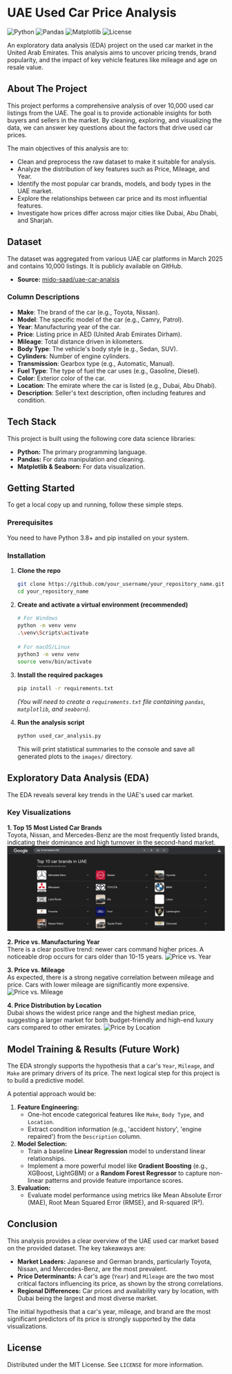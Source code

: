 # UAE Used Car Price Analysis

![Python](https://img.shields.io/badge/Python-3.10%2B-blue)
![Pandas](https://img.shields.io/badge/Pandas-2.x-yellow)
![Matplotlib](https://img.shields.io/badge/Matplotlib-3.x-green)
![License](https://img.shields.io/badge/License-MIT-lightgrey)

An exploratory data analysis (EDA) project on the used car market in the United Arab Emirates. This analysis aims to uncover pricing trends, brand popularity, and the impact of key vehicle features like mileage and age on resale value.


## About The Project

This project performs a comprehensive analysis of over 10,000 used car listings from the UAE. The goal is to provide actionable insights for both buyers and sellers in the market. By cleaning, exploring, and visualizing the data, we can answer key questions about the factors that drive used car prices.

The main objectives of this analysis are to:
*   Clean and preprocess the raw dataset to make it suitable for analysis.
*   Analyze the distribution of key features such as Price, Mileage, and Year.
*   Identify the most popular car brands, models, and body types in the UAE market.
*   Explore the relationships between car price and its most influential features.
*   Investigate how prices differ across major cities like Dubai, Abu Dhabi, and Sharjah.

## Dataset

The dataset was aggregated from various UAE car platforms in March 2025 and contains 10,000 listings. It is publicly available on GitHub.

*   **Source:** [mido-saad/uae-car-analsis](https://github.com/midosaad254/uae-car-analsis)

### Column Descriptions
*   **Make**: The brand of the car (e.g., Toyota, Nissan).
*   **Model**: The specific model of the car (e.g., Camry, Patrol).
*   **Year**: Manufacturing year of the car.
*   **Price**: Listing price in AED (United Arab Emirates Dirham).
*   **Mileage**: Total distance driven in kilometers.
*   **Body Type**: The vehicle's body style (e.g., Sedan, SUV).
*   **Cylinders**: Number of engine cylinders.
*   **Transmission**: Gearbox type (e.g., Automatic, Manual).
*   **Fuel Type**: The type of fuel the car uses (e.g., Gasoline, Diesel).
*   **Color**: Exterior color of the car.
*   **Location**: The emirate where the car is listed (e.g., Dubai, Abu Dhabi).
*   **Description**: Seller's text description, often including features and condition.

## Tech Stack

This project is built using the following core data science libraries:
*   **Python:** The primary programming language.
*   **Pandas:** For data manipulation and cleaning.
*   **Matplotlib & Seaborn:** For data visualization.

## Getting Started

To get a local copy up and running, follow these simple steps.

### Prerequisites

You need to have Python 3.8+ and pip installed on your system.

### Installation

1.  **Clone the repo**
    ```sh
    git clone https://github.com/your_username/your_repository_name.git
    cd your_repository_name
    ```
2.  **Create and activate a virtual environment (recommended)**
    ```sh
    # For Windows
    python -m venv venv
    .\venv\Scripts\activate

    # For macOS/Linux
    python3 -m venv venv
    source venv/bin/activate
    ```
3.  **Install the required packages**
    ```sh
    pip install -r requirements.txt
    ```
    *(You will need to create a `requirements.txt` file containing `pandas`, `matplotlib`, and `seaborn`)*.

4.  **Run the analysis script**
    ```sh
    python used_car_analysis.py
    ```
    This will print statistical summaries to the console and save all generated plots to the `images/` directory.

## Exploratory Data Analysis (EDA)

The EDA reveals several key trends in the UAE's used car market.

### Key Visualizations

**1. Top 15 Most Listed Car Brands**
<br>Toyota, Nissan, and Mercedes-Benz are the most frequently listed brands, indicating their dominance and high turnover in the second-hand market.
![Top Brands](images/top_15_brands.png)

**2. Price vs. Manufacturing Year**
<br>There is a clear positive trend: newer cars command higher prices. A noticeable drop occurs for cars older than 10-15 years.
![Price vs. Year](images/price_vs_year.png)

**3. Price vs. Mileage**
<br>As expected, there is a strong negative correlation between mileage and price. Cars with lower mileage are significantly more expensive.
![Price vs. Mileage](images/price_vs_mileage.png)

**4. Price Distribution by Location**
<br>Dubai shows the widest price range and the highest median price, suggesting a larger market for both budget-friendly and high-end luxury cars compared to other emirates.
![Price by Location](images/price_by_location.png)

## Model Training & Results (Future Work)

The EDA strongly supports the hypothesis that a car's `Year`, `Mileage`, and `Make` are primary drivers of its price. The next logical step for this project is to build a predictive model.

A potential approach would be:
1.  **Feature Engineering:**
    *   One-hot encode categorical features like `Make`, `Body Type`, and `Location`.
    *   Extract condition information (e.g., 'accident history', 'engine repaired') from the `Description` column.
2.  **Model Selection:**
    *   Train a baseline **Linear Regression** model to understand linear relationships.
    *   Implement a more powerful model like **Gradient Boosting** (e.g., XGBoost, LightGBM) or a **Random Forest Regressor** to capture non-linear patterns and provide feature importance scores.
3.  **Evaluation:**
    *   Evaluate model performance using metrics like Mean Absolute Error (MAE), Root Mean Squared Error (RMSE), and R-squared (R²).

## Conclusion

This analysis provides a clear overview of the UAE used car market based on the provided dataset. The key takeaways are:

*   **Market Leaders:** Japanese and German brands, particularly Toyota, Nissan, and Mercedes-Benz, are the most prevalent.
*   **Price Determinants:** A car's age (`Year`) and `Mileage` are the two most critical factors influencing its price, as shown by the strong correlations.
*   **Regional Differences:** Car prices and availability vary by location, with Dubai being the largest and most diverse market.

The initial hypothesis that a car's year, mileage, and brand are the most significant predictors of its price is strongly supported by the data visualizations.

## License

Distributed under the MIT License. See `LICENSE` for more information.
